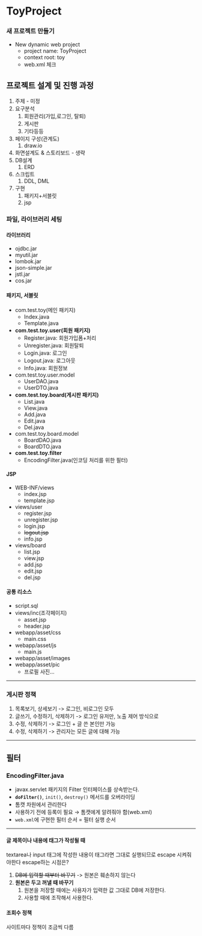 # ToyProject
### 새 프로젝트 만들기
- New dynamic web project
  - project name: ToyProject
  - context root: toy
  - web.xml 체크

## 프로젝트 설계 및 진행 과정

1. 주제 - 미정
2. 요구분석
   1. 회원관리(가입,로그인, 탈퇴)
   2. 게시판
   3. 기타등등
3. 페이지 구성(관계도)
   1. draw.io
4. 화면설계도 & 스토리보드 - 생략
5. DB설계
   1. ERD
6. 스크립트
   1. DDL, DML
7. 구현
   1. 패키지+서블릿
   2. jsp

### 파일, 라이브러리 세팅
#### 라이브러리
- ojdbc.jar
- myutil.jar
- lombok.jar
- json-simple.jar
- jstl.jar
- cos.jar

#### 패키지, 서블릿
- com.test.toy(메인 패키지)
  - Index.java
  - Template.java
- __com.test.toy.user(회원 패키지)__
  - Register.java: 회원가입폼+처리
  - Unregister.java: 회원탈퇴
  - Login.java: 로그인
  - Logout.java: 로그아웃
  - Info.java: 회원정보
- com.test.toy.user.model
  - UserDAO.java
  - UserDTO.java
- __com.test.toy.board(게시판 패키지)__
  - List.java
  - View.java
  - Add.java
  - Edit.java
  - Del.java
- com.test.toy.board.model
  - BoardDAO.java
  - BoardDTO.java
- __com.test.toy.filter__
  - EncodingFilter.java(인코딩 처리를 위한 필터)

#### JSP

- WEB-INF/views
  - index.jsp
  - template.jsp
- views/user
  - register.jsp
  - unregister.jsp
  - login.jsp
  - ~~logout.jsp~~
  - info.jsp
- views/board
  - list.jsp
  - view.jsp
  - add.jsp
  - edit.jsp
  - del.jsp

#### 공통 리소스

- script.sql
- views/inc(조각페이지)
  - asset.jsp
  - header.jsp
- webapp/asset/css
  - main.css
- webapp/asset/js
  - main.js
- webapp/asset/images
- webapp/asset/pic
  - 프로필 사진...
---

### 게시판 정책

1. 목록보기, 상세보기 -> 로그인, 비로그인 모두
2. 글쓰기, 수정하기, 삭제하기 -> 로그인 유저만, 노출 제어 방식으로
3. 수정, 삭제하기 -> 로그인 + 글 쓴 본인만 가능
4. 수정, 삭제하기 -> 관리자는 모든 글에 대해 가능

---

## 필터

### EncodingFilter.java

- javax.servlet 패키지의 Filter 인터페이스를 상속받는다.
- __`doFilter()`__, `init()`, `destroy()` 메서드를 오버라이딩
- 톰캣 차원에서 관리한다
- 사용하기 전에 등록이 필요 → 톰캣에게 알려줘야 함(web.xml)
- `web.xml`에 구현한 필터 순서 = 필터 실행 순서

---

#### 글 제목이나 내용에 태그가 작성될 때

textarea나 input 태그에 작성한 내용이 태그라면 그대로 실행되므로 escape 시켜줘야한다
escape하는 시점은?
1. ~~DB에 입력할 때부터 바꾸기~~ -> 원본은 훼손하지 않는다
2. **원본은 두고 꺼낼 때 바꾸기**
   1. 원본을 저장할 때에는 사용자가 입력한 값 그대로 DB에 저장한다.
   2. 사용할 때에 조작해서 사용한다.
   
#### 조회수 정책

사이트마다 정책이 조금씩 다름